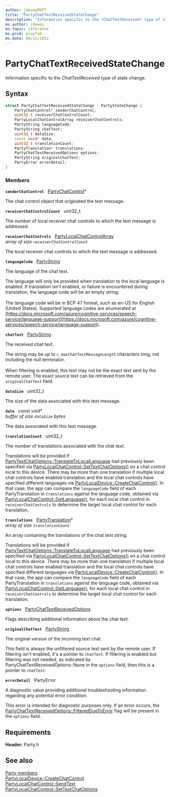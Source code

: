 ```yaml
---
author: jdeweyMSFT
title: "PartyChatTextReceivedStateChange"
description: "Information specific to the *ChatTextReceived* type of state change."
ms.author: jdewey
ms.topic: reference
ms.prod: playfab
ms.date: 04/21/2022
---
```


# PartyChatTextReceivedStateChange  

Information specific to the *ChatTextReceived* type of state change.  

## Syntax  
  
```cpp
struct PartyChatTextReceivedStateChange : PartyStateChange {  
    PartyChatControl* senderChatControl;  
    uint32_t receiverChatControlCount;  
    PartyLocalChatControlArray receiverChatControls;  
    PartyString languageCode;  
    PartyString chatText;  
    uint32_t dataSize;  
    const void* data;  
    uint32_t translationCount;  
    PartyTranslation* translations;  
    PartyChatTextReceivedOptions options;  
    PartyString originalChatText;  
    PartyError errorDetail;  
}  
```
  
### Members  
  
**`senderChatControl`** &nbsp; [PartyChatControl](../classes/PartyChatControl/partychatcontrol.md)*  
  
The chat control object that originated the text message.
  
**`receiverChatControlCount`** &nbsp; uint32_t  
  
The number of local receiver chat controls to which the text message is addressed.
  
**`receiverChatControls`** &nbsp; [PartyLocalChatControlArray](../typedefs.md)  
*array of size `receiverChatControlCount`*  
  
The local receiver chat controls to which the text message is addressed.
  
**`languageCode`** &nbsp; [PartyString](../typedefs.md)  
  
The language of the chat text.
  
The language will only be provided when translation to the local language is enabled. If translation isn't enabled, or failure is encountered during translation, the language code will be an empty string. <br /><br /> The language code will be in BCP 47 format, such as en-US for English (United States). Supported language codes are enumerated at [https://docs.microsoft.com/azure/cognitive-services/speech-service/language-support](https://docs.microsoft.com/azure/cognitive-services/speech-service/language-support).
  
**`chatText`** &nbsp; [PartyString](../typedefs.md)  
  
The received chat text.
  
The string may be up to ```c_maxChatTextMessageLength``` characters long, not including the null terminator. <br /><br /> When filtering is enabled, this text may not be the exact text sent by the remote user. The exact source text can be retrieved from the ```originalChatText``` field.
  
**`dataSize`** &nbsp; uint32_t  
  
The size of the data associated with this text message.
  
**`data`** &nbsp; const void*  
*buffer of size `dataSize` bytes*  
  
The data associated with this text message.
  
**`translationCount`** &nbsp; uint32_t  
  
The number of translations associated with the chat text.
  
Translations will be provided if [PartyTextChatOptions::TranslateToLocalLanguage](../enums/partytextchatoptions.md) had previously been specified via [PartyLocalChatControl::SetTextChatOptions()](../classes/PartyLocalChatControl/methods/partylocalchatcontrol_settextchatoptions.md) on a chat control local to this device. There may be more than one translation if multiple local chat controls have enabled translation and the local chat controls have specified different languages via [PartyLocalDevice::CreateChatControl()](../classes/PartyLocalDevice/methods/partylocaldevice_createchatcontrol.md). In that case, the app can compare the ```languageCode``` field of each PartyTranslation in ```translations``` against the language code, obtained via [PartyLocalChatControl::GetLanguage()](../classes/PartyLocalChatControl/methods/partylocalchatcontrol_getlanguage.md), for each local chat control in ```receiverChatControls``` to determine the target local chat control for each translation.
  
**`translations`** &nbsp; [PartyTranslation](partytranslation.md)*  
*array of size `translationCount`*  
  
An array containing the translations of the chat text string.
  
Translations will be provided if [PartyTextChatOptions::TranslateToLocalLanguage](../enums/partytextchatoptions.md) had previously been specified via [PartyLocalChatControl::SetTextChatOptions()](../classes/PartyLocalChatControl/methods/partylocalchatcontrol_settextchatoptions.md) on a chat control local to this device. There may be more than one translation if multiple local chat controls have enabled translation and the local chat controls have specified different languages via [PartyLocalDevice::CreateChatControl()](../classes/PartyLocalDevice/methods/partylocaldevice_createchatcontrol.md). In that case, the app can compare the ```languageCode``` field of each PartyTranslation in ```translations``` against the language code, obtained via [PartyLocalChatControl::GetLanguage()](../classes/PartyLocalChatControl/methods/partylocalchatcontrol_getlanguage.md), for each local chat control in ```receiverChatControls``` to determine the target local chat control for each translation.
  
**`options`** &nbsp; [PartyChatTextReceivedOptions](../enums/partychattextreceivedoptions.md)  
  
Flags describing additional information about the chat text.
  
**`originalChatText`** &nbsp; [PartyString](../typedefs.md)  
  
The original version of the incoming text chat.
  
This field is always the unfiltered source text sent by the remote user. If filtering isn't enabled, it's a pointer to ```chatText```. If filtering is enabled but filtering was not needed, as indicated by PartyChatTextReceivedOptions::None in the ```options``` field, then this is a pointer to ```chatText```.
  
**`errorDetail`** &nbsp; PartyError  
  
A diagnostic value providing additional troubleshooting information regarding any potential error condition.
  
This error is intended for diagnostic purposes only. If an error occurs, the [PartyChatTextReceivedOptions::FilteredDueToError](../enums/partychattextreceivedoptions.md) flag will be present in the ```options``` field.
  
  
## Requirements  
  
**Header:** Party.h
  
## See also  
[Party members](../party_members.md)  
[PartyLocalDevice::CreateChatControl](../classes/PartyLocalDevice/methods/partylocaldevice_createchatcontrol.md)  
[PartyLocalChatControl::SendText](../classes/PartyLocalChatControl/methods/partylocalchatcontrol_sendtext.md)  
[PartyLocalChatControl::SetTextChatOptions](../classes/PartyLocalChatControl/methods/partylocalchatcontrol_settextchatoptions.md)
  
  
